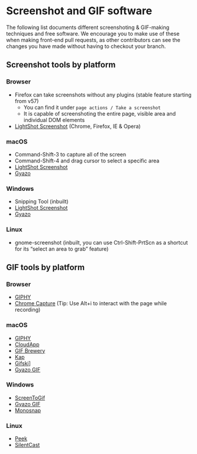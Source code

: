 # Screenshot and GIF software

The following list documents different screenshoting & GIF-making techniques and
free software. We encourage you to make use of these when making front-end pull
requests, as other contributors can see the changes you have made without having
to checkout your branch.

## Screenshot tools by platform
### Browser
- Firefox can take screenshots without any plugins (stable feature starting from v57)
    - You can find it under `page actions / Take a screenshot`
    - It is capable of screenshoting the entire page, visible area and individual DOM elements
- [LightShot Screenshot](https://app.prntscr.com/en/index.html) (Chrome, Firefox, IE & Opera)

### macOS
- Command-Shift-3 to capture all of the screen
- Command-Shift-4 and drag cursor to select a specific area
- [LightShot Screenshot](https://app.prntscr.com/en/index.html)
- [Gyazo](https://gyazo.com/en)

### Windows
- Snipping Tool (inbuilt)
- [LightShot Screenshot](https://app.prntscr.com/en/index.html)
- [Gyazo](https://gyazo.com/en)

### Linux
- gnome-screenshot (inbuilt, you can use Ctrl-Shift-PrtScn as a shortcut for its “select an area to grab” feature)

## GIF tools by platform
### Browser
- [GIPHY](https://giphy.com)
- [Chrome Capture](https://chrome.google.com/webstore/detail/chrome-capture/ggaabchcecdbomdcnbahdfddfikjmphe?hl=en)
(Tip: Use Alt+i to interact with the page while recording)

### macOS
- [GIPHY](https://giphy.com/apps/giphycapture)
- [CloudApp](https://www.getcloudapp.com)
- [GIF Brewery](http://gifbrewery.com)
- [Kap](https://getkap.co)
- [Gifski](https://sindresorhus.com/gifski)]
- [Gyazo GIF](https://gyazo.com/en)

### Windows
- [ScreenToGif](http://www.screentogif.com)
- [Gyazo GIF](https://gyazo.com/en)
- [Monosnap](https://www.monosnap.com/welcome)

### Linux
- [Peek](https://github.com/phw/peek)
- [SilentCast](https://github.com/colinkeenan/silentcast)
